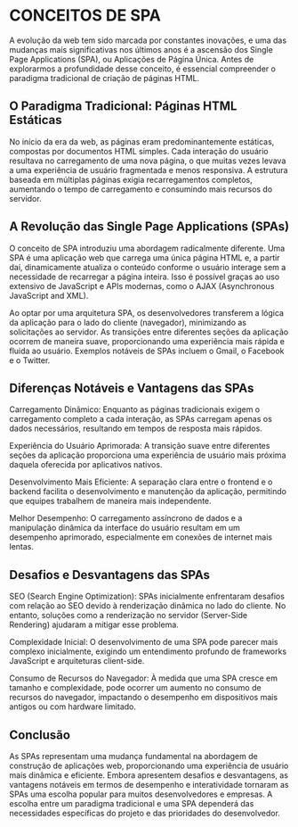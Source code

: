 # CONCEITOS DE SPA

A evolução da web tem sido marcada por constantes inovações, e uma das mudanças mais significativas nos últimos anos é a ascensão dos Single Page Applications (SPA), ou Aplicações de Página Única. Antes de explorarmos a profundidade desse conceito, é essencial compreender o paradigma tradicional de criação de páginas HTML.

## O Paradigma Tradicional: Páginas HTML Estáticas

No início da era da web, as páginas eram predominantemente estáticas, compostas por documentos HTML simples. Cada interação do usuário resultava no carregamento de uma nova página, o que muitas vezes levava a uma experiência de usuário fragmentada e menos responsiva. A estrutura baseada em múltiplas páginas exigia recarregamentos completos, aumentando o tempo de carregamento e consumindo mais recursos do servidor.

## A Revolução das Single Page Applications (SPAs)

O conceito de SPA introduziu uma abordagem radicalmente diferente. Uma SPA é uma aplicação web que carrega uma única página HTML e, a partir daí, dinamicamente atualiza o conteúdo conforme o usuário interage sem a necessidade de recarregar a página inteira. Isso é possível graças ao uso extensivo de JavaScript e APIs modernas, como o AJAX (Asynchronous JavaScript and XML).

Ao optar por uma arquitetura SPA, os desenvolvedores transferem a lógica da aplicação para o lado do cliente (navegador), minimizando as solicitações ao servidor. As transições entre diferentes seções da aplicação ocorrem de maneira suave, proporcionando uma experiência mais rápida e fluida ao usuário. Exemplos notáveis de SPAs incluem o Gmail, o Facebook e o Twitter.

## Diferenças Notáveis e Vantagens das SPAs

Carregamento Dinâmico: Enquanto as páginas tradicionais exigem o carregamento completo a cada interação, as SPAs carregam apenas os dados necessários, resultando em tempos de resposta mais rápidos.

Experiência do Usuário Aprimorada: A transição suave entre diferentes seções da aplicação proporciona uma experiência de usuário mais próxima daquela oferecida por aplicativos nativos.

Desenvolvimento Mais Eficiente: A separação clara entre o frontend e o backend facilita o desenvolvimento e manutenção da aplicação, permitindo que equipes trabalhem de maneira mais independente.

Melhor Desempenho: O carregamento assíncrono de dados e a manipulação dinâmica da interface do usuário resultam em um desempenho aprimorado, especialmente em conexões de internet mais lentas.

## Desafios e Desvantagens das SPAs

SEO (Search Engine Optimization): SPAs inicialmente enfrentaram desafios com relação ao SEO devido à renderização dinâmica no lado do cliente. No entanto, soluções como a renderização no servidor (Server-Side Rendering) ajudaram a mitigar esse problema.

Complexidade Inicial: O desenvolvimento de uma SPA pode parecer mais complexo inicialmente, exigindo um entendimento profundo de frameworks JavaScript e arquiteturas client-side.

Consumo de Recursos do Navegador: À medida que uma SPA cresce em tamanho e complexidade, pode ocorrer um aumento no consumo de recursos do navegador, impactando o desempenho em dispositivos mais antigos ou com hardware limitado.

## Conclusão

As SPAs representam uma mudança fundamental na abordagem de construção de aplicações web, proporcionando uma experiência de usuário mais dinâmica e eficiente. Embora apresentem desafios e desvantagens, as vantagens notáveis em termos de desempenho e interatividade tornaram as SPAs uma escolha popular para muitos desenvolvedores e empresas. A escolha entre um paradigma tradicional e uma SPA dependerá das necessidades específicas do projeto e das prioridades do desenvolvedor.
